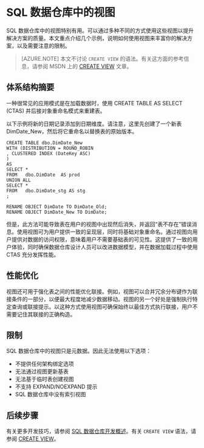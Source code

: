 <properties
   pageTitle="SQL 数据仓库中的视图 | Azure"
   description="有关在开发解决方案时使用 Azure SQL 数据仓库中的 Transact-SQL 视图的技巧。"
   services="sql-data-warehouse"
   documentationCenter="NA"
   authors="jrowlandjones"
   manager="barbkess"
   editor=""/>

<tags
   ms.service="sql-data-warehouse"
   ms.devlang="NA"
   ms.topic="article"
   ms.tgt_pltfrm="NA"
   ms.workload="data-services"
   ms.date="07/01/2016"
   wacn.date="08/08/2016"
   ms.author="jrj;barbkess;sonyama"/>

 
# SQL 数据仓库中的视图

SQL 数据仓库中的视图特别有用。可以通过多种不同的方式使用这些视图以提升解决方案的质量。本文重点介绍几个示例，说明如何使用视图来丰富你的解决方案，以及需要注意的限制。

> [AZURE.NOTE] 本文不讨论 `CREATE VIEW` 的语法。有关这方面的参考信息，请参阅 MSDN 上的 [CREATE VIEW][] 文章。

## 体系结构摘要
一种很常见的应用模式是在加载数据时，使用 CREATE TABLE AS SELECT (CTAS) 并后接对象重命名模式来重建表。

以下示例将新的日期记录添加到日期维度。请注意，这里先创建了一个新表 DimDate_New，然后将它重命名以替换表的原始版本。


	CREATE TABLE dbo.DimDate_New
	WITH (DISTRIBUTION = ROUND_ROBIN
	, CLUSTERED INDEX (DateKey ASC)
	)
	AS
	SELECT *
	FROM   dbo.DimDate  AS prod
	UNION ALL
	SELECT *
	FROM   dbo.DimDate_stg AS stg
	;

	RENAME OBJECT DimDate TO DimDate_Old;
	RENAME OBJECT DimDate_New TO DimDate;



但是，此方法可能导致表在用户的视图中出现然后消失，并返回“表不存在”错误消息。使用视图可为用户提供一致的呈现层，同时将基础对象重命名。通过视图向用户提供对数据的访问权限，意味着用户不需要基础表的可见性。这提供了一致的用户体验，同时确保数据仓库设计人员可以改进数据模型，并在数据加载过程中使用 CTAS 充分发挥性能。

## 性能优化
视图还可用于强化表之间的性能优化联接。例如，视图可以合并冗余分布键作为联接条件的一部分，以便最大程度地减少数据移动。视图的另一个好处是强制执行特定查询或联接提示。以这种方式使用视图可确保始终以最佳方式执行联接，用户不需要记住其联接的正确构造。

## 限制
SQL 数据仓库中的视图只是元数据。因此无法使用以下选项：

- 	不提供任何架构绑定选项
- 	无法通过视图更新基表
- 	无法基于临时表创建视图
- 	不支持 EXPAND/NOEXPAND 提示
- 	SQL 数据仓库中没有索引视图


## 后续步骤
有关更多开发技巧，请参阅 [SQL 数据仓库开发概述][]。有关 `CREATE VIEW` 语法，请参阅 [CREATE VIEW][]。

<!--Image references-->

<!--Article references-->
[SQL 数据仓库开发概述]: /documentation/articles/sql-data-warehouse-overview-develop/

<!--MSDN references-->
[CREATE VIEW]: https://msdn.microsoft.com/zh-cn/library/ms187956.aspx
<!--Other Web references-->

<!---HONumber=Mooncake_0801_2016-->